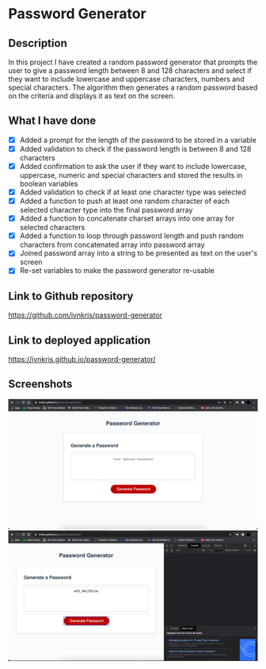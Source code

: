 # Password Generator

## Description

In this project I have created a random password generator that prompts the user to give a password length between 8 and 128 characters and select if they want to include lowercase and uppercase characters, numbers and special characters. The algorithm then generates a random password based on the criteria and displays it as text on the screen.

## What I have done

- [x] Added a prompt for the length of the password to be stored in a variable
- [x] Added validation to check if the password length is between 8 and 128 characters
- [x] Added confirmation to ask the user if they want to include lowercase, uppercase, numeric and special characters and stored the results in boolean variables
- [x] Added validation to check if at least one character type was selected
- [x] Added a function to push at least one random character of each selected character type into the final password array
- [x] Added a function to concatenate charset arrays into one array for selected characters
- [x] Added a function to loop through password length and push random characters from concatenated array into password array
- [x] Joined password array into a string to be presented as text on the user's screen
- [x] Re-set variables to make the password generator re-usable

## Link to Github repository

https://github.com/ivnkris/password-generator

## Link to deployed application

https://ivnkris.github.io/password-generator/

## Screenshots

![Screenshot from deployed application](./assets/images/deployed-application.png)
![Screenshot from console with no error](./assets/images/no-errors-on-console.png)
